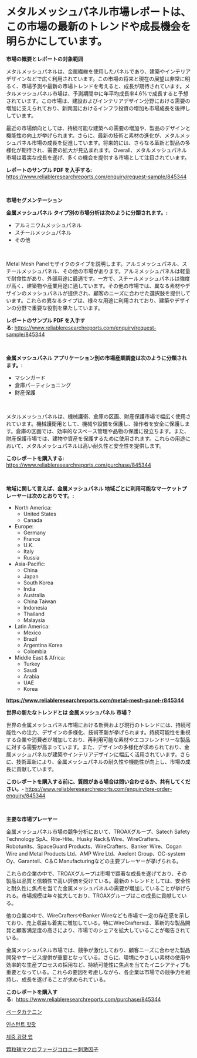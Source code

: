 <p><h1>メタルメッシュパネル市場レポートは、この市場の最新のトレンドや成長機会を明らかにしています。</h1></p><p><strong>市場の概要とレポートの対象範囲</strong></p>
<p><p>メタルメッシュパネルは、金属繊維を使用したパネルであり、建築やインテリアデザインなどで広く利用されています。この市場の将来と現在の展望は非常に明るく、市場予測や最新の市場トレンドを考えると、成長が期待されています。メタルメッシュパネル市場は、予測期間中に年平均成長率4.6%で成長すると予想されています。この市場は、建設およびインテリアデザイン分野における需要の増加に支えられており、新興国におけるインフラ投資の増加も市場成長を後押ししています。</p><p>最近の市場傾向としては、持続可能な建築への需要の増加や、製品のデザインと機能性の向上が挙げられます。さらに、最新の技術と素材の進化が、メタルメッシュパネル市場の成長を促進しています。将来的には、さらなる革新と製品の多様化が期待され、需要の拡大が見込まれます。Overall、メタルメッシュパネル市場は着実な成長を遂げ、多くの機会を提供する市場として注目されています。</p></p>
<p><strong>レポートのサンプル PDF を入手する:</strong> <a href="https://www.reliableresearchreports.com/enquiry/request-sample/845344">https://www.reliableresearchreports.com/enquiry/request-sample/845344</a></p>
<p>&nbsp;</p>
<p><strong>市場セグメンテーション</strong></p>
<p><strong>金属メッシュパネル タイプ別の市場分析は次のように分類されます。:</strong></p>
<p><ul><li>アルミニウムメッシュパネル</li><li>スチールメッシュパネル</li><li>その他</li></ul></p>
<p>&nbsp;</p>
<p><p>Metal Mesh Panelモザイクのタイプを説明します。アルミメッシュパネル、スチールメッシュパネル、その他の市場があります。アルミメッシュパネルは軽量で耐食性があり、外部用途に最適です。一方で、スチールメッシュパネルは強度が高く、建築物や産業用途に適しています。その他の市場では、異なる素材やデザインのメッシュパネルが提供され、顧客のニーズに合わせた選択肢を提供しています。これらの異なるタイプは、様々な用途に利用されており、建築やデザインの分野で重要な役割を果たしています。</p></p>
<p><strong>レポートのサンプル PDF を入手する:</strong>&nbsp;<a href="https://www.reliableresearchreports.com/enquiry/request-sample/845344">https://www.reliableresearchreports.com/enquiry/request-sample/845344</a></p>
<p>&nbsp;</p>
<p><strong> 金属メッシュパネル アプリケーション別の市場産業調査は次のように分類されます。:</strong></p>
<p><ul><li>マシンガード</li><li>倉庫パーティショニング</li><li>財産保護</li></ul></p>
<p>&nbsp;</p>
<p><p>メタルメッシュパネルは、機械護衛、倉庫の区画、財産保護市場で幅広く使用されています。機械護衛用として、機械や設備を保護し、操作者を安全に保護します。倉庫の区画では、効率的なスペース管理や品物の保護に役立ちます。また、財産保護市場では、建物や資産を保護するために使用されます。これらの用途において、メタルメッシュパネルは高い耐久性と安全性を提供します。</p></p>
<p><strong>このレポートを購入する:</strong>&nbsp; <a href="https://www.reliableresearchreports.com/purchase/845344">https://www.reliableresearchreports.com/purchase/845344</a></p>
<p>&nbsp;</p>
<p><strong>地域に関して言えば、金属メッシュパネル 地域ごとに利用可能なマーケットプレーヤーは次のとおりです。:</strong></p>
<p><ul>
    <li>
        North America:
        <ul>
            <li>United States</li>
            <li>Canada</li>
        </ul>
    </li>
    <li>
        Europe:
        <ul>
            <li>Germany</li>
            <li>France</li>
            <li>U.K.</li>
            <li>Italy</li>
            <li>Russia</li>
        </ul>
    </li>
    <li>
        Asia-Pacific:
        <ul>
            <li>China</li>
            <li>Japan</li>
            <li>South Korea</li>
            <li>India</li>
            <li>Australia</li>
            <li>China Taiwan</li>
            <li>Indonesia</li>
            <li>Thailand</li>
            <li>Malaysia</li>
        </ul>
    </li>
    <li>
        Latin America:
        <ul>
            <li>Mexico</li>
            <li>Brazil</li>
            <li>Argentina Korea</li>
            <li>Colombia</li>
        </ul>
    </li>
    <li>
        Middle East & Africa:
        <ul>
            <li>Turkey</li>
            <li>Saudi</li>
            <li>Arabia</li>
            <li>UAE</li>
            <li>Korea</li>
        </ul>
    </li>
    </ul></p>
<p><strong><a href="https://www.reliableresearchreports.com/metal-mesh-panel-r845344">https://www.reliableresearchreports.com/metal-mesh-panel-r845344</a></strong>&nbsp;</p>
<p><strong>世界の新たなトレンドとは 金属メッシュパネル 市場？</strong></p>
<p><p>世界の金属メッシュパネル市場における新興および現行のトレンドには、持続可能性への注力、デザインの多様化、技術革新が挙げられます。持続可能性を重視する企業や消費者が増加しており、再利用可能な素材やエコフレンドリーな製品に対する需要が高まっています。また、デザインの多様化が求められており、金属メッシュパネルが建築やインテリアデザインに幅広く活用されています。さらに、技術革新により、金属メッシュパネルの耐久性や機能性が向上し、市場の成長に貢献しています。</p></p>
<p><strong>このレポートを購入する前に、質問がある場合は問い合わせるか、共有してください。</strong>- <a href="https://www.reliableresearchreports.com/enquiry/pre-order-enquiry/845344">https://www.reliableresearchreports.com/enquiry/pre-order-enquiry/845344</a></p>
<p>&nbsp;</p>
<p><strong>主要な市場プレーヤー</strong></p>
<p><p>金属メッシュパネル市場の競争分析において、TROAXグループ、Satech Safety Technology SpA、Rite-Hite、Husky Rack＆Wire、WireCrafters、Robotunits、SpaceGuard Products、WireCrafters、Banker Wire、Cogan Wire and Metal Products Ltd、AMP Wire Ltd、Axelent Group、OC-system Oy、Garantell、C＆C Manufacturingなどの主要プレーヤーが挙げられる。</p><p>これらの企業の中で、TROAXグループは市場で顕著な成長を遂げており、その製品は品質と信頼性で高い評価を受けている。最新のトレンドとしては、安全性と耐久性に焦点を当てた金属メッシュパネルの需要が増加していることが挙げられる。市場規模は年々拡大しており、TROAXグループはこの成長に貢献している。</p><p>他の企業の中で、WireCraftersやBanker Wireなども市場で一定の存在感を示しており、売上収益も着実に増加している。特にWireCraftersは、革新的な製品開発と顧客満足度の高さにより、市場でのシェアを拡大していることが報告されている。</p><p>金属メッシュパネル市場では、競争が激化しており、顧客ニーズに合わせた製品開発やサービス提供が重要となっている。さらに、環境にやさしい素材の使用や効率的な生産プロセスの採用など、持続可能性に焦点を当てたイニシアティブも重要となっている。これらの要因を考慮しながら、各企業は市場での競争力を維持し、成長を遂げることが求められている。</p></p>
<p><strong>このレポートを購入する:</strong>&nbsp;&nbsp;<a href="https://www.reliableresearchreports.com/purchase/845344">https://www.reliableresearchreports.com/purchase/845344</a></p>
<p><p><a href="https://medium.com/@jonathanailey6577467/2024%E5%B9%B4%E3%81%8B%E3%82%892031%E5%B9%B4%E3%81%BE%E3%81%A7%E3%81%AE%E6%9C%9F%E9%96%93%E3%81%AB%E4%BA%88%E6%B8%AC%E3%81%95%E3%82%8C%E3%82%8B%E3%83%99%E3%83%BC%E3%82%BF%E3%82%AB%E3%83%86%E3%83%8B%E3%83%B3%E5%B8%82%E5%A0%B4%E5%88%86%E6%9E%90%E3%81%A8%E8%A6%8F%E6%A8%A1-b7c2e0be9f35">ベータカテニン</a></p><p><a href="https://medium.com/@llanajer/%EC%A6%89%EC%84%9D-%EB%9C%A8%EA%B1%B0%EC%9A%B4-%EB%83%84%EB%B9%84-%EC%8B%9C%EC%9E%A5-2031%EB%85%84%EA%B9%8C%EC%A7%80-%EC%84%B1%EA%B3%B5%EC%A0%81%EC%9D%B8-%EB%B9%84%EC%A6%88%EB%8B%88%EC%8A%A4-%EC%A0%84%EB%9E%B5%EC%9D%98-%EC%97%B4%EC%87%A0-c9147bb8a734">인스턴트 핫팟</a></p><p><a href="https://medium.com/@fabiancobuc20222022/%EC%B2%B4%EC%A4%91-%EA%B0%90%EB%9F%89-%EC%96%B4%ED%94%8C-%EC%8B%9C%EC%9E%A5%EC%9D%80-%EC%8B%9C%EC%9E%A5-%EC%A0%90%EC%9C%A0%EC%9C%A8-%EC%8B%9C%EC%9E%A5-%EB%8F%99%ED%96%A5-%EB%B0%8F-%EC%8B%9C%EC%9E%A5-%EC%84%B1%EC%9E%A5%EC%97%90-%EB%8C%80%ED%95%9C-%EC%A0%95%EB%B3%B4%EB%A5%BC-%EC%A0%9C%EA%B3%B5%ED%95%A9%EB%8B%88%EB%8B%A4-bf9a7504dfdf">체중 감량 앱</a></p><p><a href="https://medium.com/@redsalmon1949/%E9%A1%86%E7%B2%92%E7%90%83%E3%83%9E%E3%82%AF%E3%83%AD%E3%83%95%E3%82%A1%E3%83%BC%E3%82%B8%E3%82%B3%E3%83%AD%E3%83%8B%E3%83%BC%E5%88%BA%E6%BF%80%E5%9B%A0%E5%AD%90%E5%B8%82%E5%A0%B4-%E7%AB%B6%E4%BA%89%E5%88%86%E6%9E%90-%E5%B8%82%E5%A0%B4%E5%8B%95%E5%90%91-2031%E5%B9%B4%E3%81%BE%E3%81%A7%E3%81%AE%E4%BA%88%E6%B8%AC-ca4fbc108676">顆粒球マクロファージコロニー刺激因子</a></p></p>